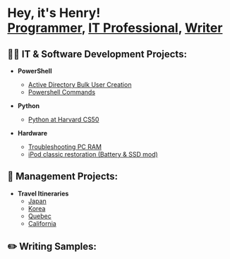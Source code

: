 <h1>Hey, it's Henry! <br/><a href="https://github.com/thethirdbirthday">Programmer</a>, <a href=>IT Professional</a>, <a href=>Writer</a>

<h2>👨‍💻 IT & Software Development Projects:</h2>


- <b>PowerShell</b>

  - [Active Directory Bulk User Creation](https://github.com/thethirdbirthday/Active-Directory)
  - [Powershell Commands](https://github.com/thethirdbirthday/powershell-commands-practice)

- <b>Python </b>
  - [Python at Harvard CS50](https://github.com/thethirdbirthday/harvard_python)

- <b> Hardware </b>
  - [Troubleshooting PC RAM]()
  - [iPod classic restoration (Battery & SSD mod)]()
  
<h2>📆 Management Projects:</h2>

- <b>Travel Itineraries</b>
  - [Japan]()
  - [Korea]()
  - [Quebec]()
  - [California]()
    

<h2> ✏️ Writing Samples:</h2>
